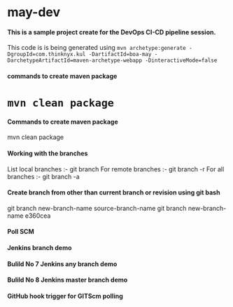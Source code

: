 # may-dev
#### This is a sample project create for the DevOps CI-CD pipeline session.
This code is is being generated using `mvn archetype:generate -DgroupId=com.thinknyx.kul -DartifactId=boa-may -DarchetypeArtifactId=maven-archetype-webapp -DinteractiveMode=false`





#### commands to create maven package
`mvn clean package`
=======
#### Commands to create maven package
mvn clean package

#### Working with the branches
List local branches :- git branch
For remote branches :- git branch -r
For all branches :- git branch -a

#### Create branch from other than current branch or revision using git bash

git branch new-branch-name source-branch-name
git branch new-branch-name e360cea

#### Poll SCM

#### Jenkins branch demo

#### Bulild No 7 Jenkins any branch demo

#### Bulild No 8 Jenkins master branch demo

#### GitHub hook trigger for GITScm polling

